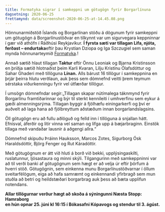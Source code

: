 ```yaml
---
title: Formatyka sigrar í samkeppni um götugögn fyrir Borgarlínuna
dagsetning: 2020-06-25
frettamynd: data/screenshot-2020-06-25-at-14.45.08.png
---
```

Hönnunarmiðstöð Íslands og Borgarlínan stóðu á dögunum fyrir samkeppni um götugögn á Borgarlínustöðvar en tilkynnt var um sigurvegara keppninnar í gær við athöfn í Ráðhúsi Reykjavíkur. **Í fyrsta sæti var tillagan Lifa, njóta, ferðast – endurtaka**eftir þau Krystian Dziopa og Iga Szczugiel sem saman mynda hönnunarteymið [Formatyka](https://formatyka.com/en).!

Annað sætið hlaut tillagan **Taktur** eftir Önnu Leoniak og Bjarna Kristinsson en þriðja sætið hlotnaðist þeim Karli Kvaran, Lilju Kristínu Ólafsdóttur og Sahar Ghaderi með tillöguna **Línan.** Alls bárust 16 tillögur í samkeppnina en þrjár þeirra hlutu verðlaun, auk þess sem dómnefnd veitti þrem teymum sérstaka viðurkenningu fyrir vel útfærðar tillögur.

Í umsögn dómnefndar segir:„Tillagan skapar nútímalega táknmynd fyrir Borgarlínu framtíðarinnar og býr til sterkt kennileiti í umhverfinu sem eykur á gæði almenningsrýma. Tillagan byggir á fjölhæfu einingarkerfi og því er auðvelt að laga hana að fjölbreyttum aðstæðum innan borgarlandslagsins.

Öll götugögn eru að fullu aðlöguð og felld inn í tillöguna á snjallan hátt. Efnisval, áferðir og litir vinna vel saman og lífga upp á bæjarbraginn. Einstök tillaga með vandaðar lausnir á aðgengi allra.“

Dómnefnd skipuðu Þráinn Hauksson, Marcos Zotes, Sigurborg Ósk Haraldsdóttir, Björg Fenger og Rut Káradóttir.

Með götugögnum er átt við hluti á borð við bekki, upplýsingaskilti, ruslatunnur, ljósastaura og minni skýli. Tilgangurinn með samkeppninni var að til verði banki af götugögnum sem hægt er að velja úr eftir þörfum á hverri stöð. Götugögnin, sem einkenna munu Borgarlínustöðvarnar í öllum sveitarfélögum, eiga að hafa samræmt og einkennandi yfirbragð sem mun stuðla að betri og heildstæðari borgarbrag auk þess að bæta upplifun notendans.

**Allar tillögurnar verður hægt að skoða á sýningunni Næsta Stopp: Hamraborg\
en hún opnar 25. júni kl 16:15 í Bókasafni Kópavogs og stendur til 3. ágúst.**
